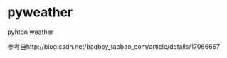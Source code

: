pyweather
=========

pyhton weather

参考自http://blog.csdn.net/bagboy_taobao_com/article/details/17066667
